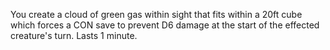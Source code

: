 You create a cloud of green gas within sight that fits within a 20ft cube which forces a CON save to prevent D6 damage at the start of the effected creature's turn. Lasts 1 minute.
